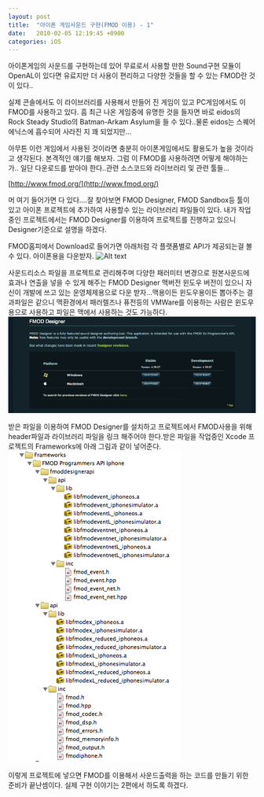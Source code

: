 ```yaml
---
layout: post
title:  "아이폰 게임사운드 구현(FMOD 이용) - 1"
date:   2010-02-05 12:19:45 +0900
categories: iOS
---
```


아이폰게임의 사운드를 구현하는데 있어
무료로서 사용할 만한 Sound구현 모듈이 OpenAL이 있다면 유료지만 더 사용이 편리하고
다양한 것들을 할 수 있는 FMOD란 것이 있다..

실제 콘솔에서도 이 라이브러리를 사용해서 만들어 진 게임이 있고 PC게임에서도 이 FMOD를 사용하고
있다.
흠 최근 나온 게임중에 유명한 것을 들자면 바로 eidos의 Rock Steady Studio의 Batman-Arkam Asylum을 들 수 있다..물론 eidos는 스퀘어에닉스에 흡수되어 사라진 지 꽤 되었지만...

아무튼 이런 게임에서 사용된 것이라면 충분히 아이폰게임에서도 활용도가 높을 것이라고 생각된다.
본격적인 얘기를 해보자.
그럼 이 FMOD를 사용하려면 어떻게 해야하는가..
일단 다운로드를 받아야 한다..관련 소스코드와 라이브러리 및 관련 툴들...

[http://www.fmod.org/](http://www.fmod.org/)

머 여기 들어가면 다 있다....잘 찾아보면 FMOD Designer, FMOD Sandbox등 툴이 있고 아이폰 프로젝트에 추가하여 사용할수 있는 라이브러리 파일들이 있다. 내가 작업중인 프로젝트에서는 FMOD Designer를 이용하여 프로젝트를 진행하고 있으니 Designer기준으로 설명을 하겠다.

FMOD홈피에서 Download로 들어가면 아래처럼 각 플랫폼별로 API가 제공되는걸 볼수 있다. 아이폰용을 다운받자.
![Alt text]({{site.baseurl}}/img/fmod_1.png)

사운드리소스 파일을 프로젝트로 관리해주며 다양한 패러미터 변경으로 원본사운드에 효과나 연출을 넣을 수 있게 해주는 FMOD Designer 맥버전 윈도우 버전이 있으니 자신이 개발에 쓰고 있는 운영체제용으로 다운 받자...맥용이든 윈도우용이든 뽑아주는 결과파일은 같으니 맥환경에서 패러렐즈나 퓨전등의 VMWare를 이용하는 사람은 윈도우용으로 사용하고 파일은 맥에서 사용하는 것도 가능하다.
![Alt text](/img/fmod_2.png)

받은 파일을 이용하여 FMOD Designer를 설치하고 프로젝트에서 FMOD사용을 위해 header파일과 라이브러리 파일을 링크 해주어야 한다.받은 파일을 작업중인 Xcode 프로젝트의 Frameworks에 아래 그림과 같이 넣어준다.
![Alt text](/img/fmod_3.png)

이렇게 프로젝트에 넣으면 FMOD를 이용해서 사운드출력을 하는 코드를 만들기 위한 준비가
끝난셈이다. 실제 구현 이야기는 2편에서 하도록 하겠다.
